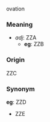 ovation
### Meaning
+ _adj_: ZZA
    + __eg__: ZZB

### Origin

ZZC

### Synonym

__eg__: ZZD

+ ZZE


